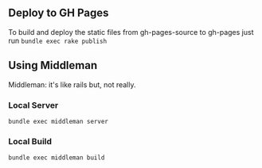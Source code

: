 ## Deploy to GH Pages

To build and deploy the static files from gh-pages-source to gh-pages just run `bundle exec rake publish`

## Using Middleman

Middleman: it's like rails but, not really.

### Local Server
`bundle exec middleman server`

### Local Build
`bundle exec middleman build`
